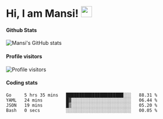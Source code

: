 # Hi, I am Mansi! <img src="https://user-images.githubusercontent.com/1303154/88677602-1635ba80-d120-11ea-84d8-d263ba5fc3c0.gif" width="30px">

#### Github Stats

![Mansi's GitHub stats](https://github-readme-stats.vercel.app/api?username=mansikulkarni96&theme=tokyonight&count_private=true&show_icons=true&hide=contribs)

#### Profile visitors

![Profile visitors](https://visitor-badge.glitch.me/badge?page_id=page.id&left_color=grey&right_color=blue)

#### Coding stats

<!--START_SECTION:waka-->

```text
Go     5 hrs 35 mins   ██████████████████████░░░   88.31 %
YAML   24 mins         █▓░░░░░░░░░░░░░░░░░░░░░░░   06.44 %
JSON   19 mins         █▒░░░░░░░░░░░░░░░░░░░░░░░   05.20 %
Bash   0 secs          ░░░░░░░░░░░░░░░░░░░░░░░░░   00.05 %
```

<!--END_SECTION:waka-->
